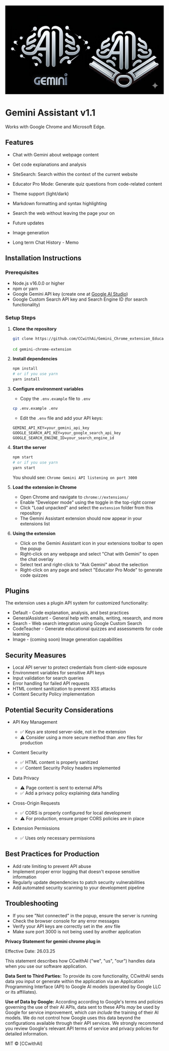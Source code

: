 ![Gemini Assistant Chrome Extension Logo](extension/icon.png)

# Gemini Assistant v1.1

Works with Google Chrome and Microsoft Edge.

## Features
- Chat with Gemini about webpage content
- Get code explanations and analysis
- SiteSearch: Search within the context of the current website
- Educator Pro Mode: Generate quiz questions from code-related content
- Theme support (light/dark)
- Markdown formatting and syntax highlighting
- Search the web without leaving the page your on

- Future updates
- Image generation
- Long term Chat History - Memo

## Installation Instructions

### Prerequisites
- Node.js v16.0.0 or higher
- npm or yarn
- Google Gemini API key (create one at [Google AI Studio](https://aistudio.google.com/))
- Google Custom Search API key and Search Engine ID (for search functionality)

### Setup Steps

1. **Clone the repository**
   ```bash
   git clone https://github.com/CCwithAi/Gemini_Chrome_extension_Educator_pro.git
   
   cd gemini-chrome-extension
   ```

2. **Install dependencies**
   ```bash
   npm install
   # or if you use yarn
   yarn install
   ```

3. **Configure environment variables**
   - Copy the `.env.example` file to `.env`
   ```bash
   cp .env.example .env
   ```
   - Edit the `.env` file and add your API keys:
   ```
   GEMINI_API_KEY=your_gemini_api_key
   GOOGLE_SEARCH_API_KEY=your_google_search_api_key
   GOOGLE_SEARCH_ENGINE_ID=your_search_engine_id
   ```

4. **Start the server**
   ```bash
   npm start
   # or if you use yarn
   yarn start
   ```
   You should see: `Chrome Gemini API listening on port 3000`

5. **Load the extension in Chrome**
   - Open Chrome and navigate to `chrome://extensions/`
   - Enable "Developer mode" using the toggle in the top-right corner
   - Click "Load unpacked" and select the `extension` folder from this repository
   - The Gemini Assistant extension should now appear in your extensions list

6. **Using the extension**
   - Click on the Gemini Assistant icon in your extensions toolbar to open the popup
   - Right-click on any webpage and select "Chat with Gemini" to open the chat overlay
   - Select text and right-click to "Ask Gemini" about the selection
   - Right-click on any page and select "Educator Pro Mode" to generate code quizzes

## Plugins
The extension uses a plugin API system for customized functionality:

- Default - Code explanation, analysis, and best practices
- GeneralAssistant - General help with emails, writing, research, and more
- Search - Web search integration using Google Custom Search
- CodeTeacher - Generate educational quizzes and assessments for code learning
- Image - (coming soon) Image generation capabilities

## Security Measures
- Local API server to protect credentials from client-side exposure
- Environment variables for sensitive API keys
- Input validation for search queries
- Error handling for failed API requests
- HTML content sanitization to prevent XSS attacks
- Content Security Policy implementation

## Potential Security Considerations
- API Key Management
  - ✅ Keys are stored server-side, not in the extension
  - ⚠️ Consider using a more secure method than .env files for production

- Content Security
  - ✅ HTML content is properly sanitized
  - ✅ Content Security Policy headers implemented

- Data Privacy
  - ⚠️ Page content is sent to external APIs
  - ✅ Add a privacy policy explaining data handling

- Cross-Origin Requests
  - ✅ CORS is properly configured for local development
  - ⚠️ For production, ensure proper CORS policies are in place

- Extension Permissions
  - ✅ Uses only necessary permissions

## Best Practices for Production
- Add rate limiting to prevent API abuse
- Implement proper error logging that doesn't expose sensitive information
- Regularly update dependencies to patch security vulnerabilities
- Add automated security scanning to your development pipeline

## Troubleshooting
- If you see "Not connected" in the popup, ensure the server is running
- Check the browser console for any error messages
- Verify your API keys are correctly set in the .env file
- Make sure port 3000 is not being used by another application

**Privacy Statement for gemini chrome plug in**

Effective Date: 26.03.25

This statement describes how CCwithAI ("we", "us", "our") handles data when you use our software application.

**Data Sent to Third Parties:**
To provide its core functionality, CCwithAI sends data you input or generate within the application via an Application Programming Interface (API) to Google AI models (operated by Google LLC or its affiliates).

**Use of Data by Google:**
According according to Google's terms and policies governing the use of their AI APIs, data sent to these APIs *may* be used by Google for service improvement, which *can include* the training of their AI models. We do not control how Google uses this data beyond the configurations available through their API services. We strongly recommend you review Google's relevant API terms of service and privacy policies for detailed information.

MIT © [CCwithAI]